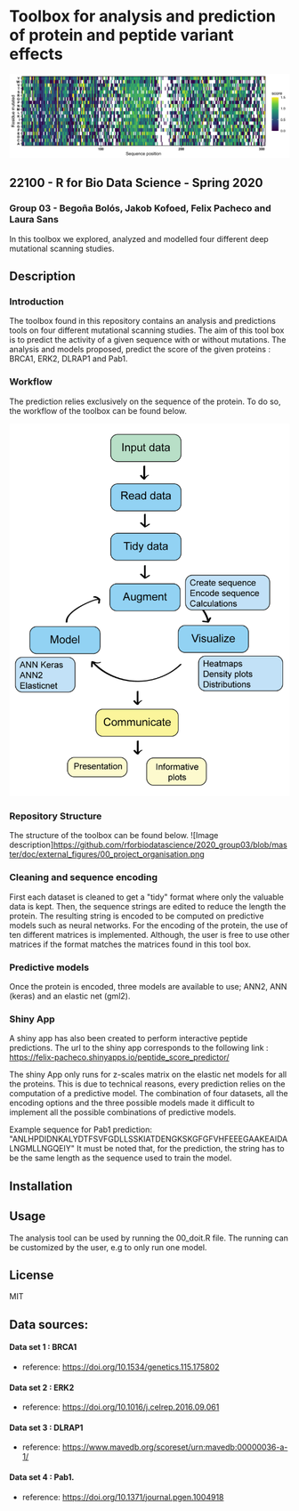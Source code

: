 # Toolbox for analysis and prediction of protein and peptide variant effects
![Image description](https://github.com/rforbiodatascience/2020_group03/blob/master//results/04_heatmaps/heatmap_data_set_score_1.png)
## 22100 - R for Bio Data Science - Spring 2020
### Group 03 - Begoña Bolós, Jakob Kofoed, Felix Pacheco and Laura Sans
In this toolbox we explored, analyzed and modelled four different deep mutational scanning studies.


## Description

### Introduction
The toolbox found in this repository contains an analysis and predictions tools on four different mutational scanning studies. The aim of this tool box is to predict the activity of a given sequence with or without mutations. The analysis and models proposed, predict the score of the given proteins : BRCA1, ERK2, DLRAP1 and Pab1.


### Workflow
The prediction relies exclusively on the sequence of the protein. To do so, the workflow of the toolbox can be found below.

![](https://github.com/rforbiodatascience/2020_group03/blob/master/doc/external_figures/flowchart.png)<!-- .element height="50%" width="50%" -->

### Repository Structure
The structure of the toolbox can be found below.
![Image description]https://github.com/rforbiodatascience/2020_group03/blob/master/doc/external_figures/00_project_organisation.png

### Cleaning and sequence encoding

First each dataset is cleaned to get a "tidy" format where only the valuable data is kept. Then, the sequence strings are edited to reduce the length the protein. The resulting string is encoded to be computed on predictive models such as neural networks. For the encoding of the protein, the use of ten different matrices is implemented. Although, the user is free to use other matrices if the format matches the matrices found in this tool box.


### Predictive models
Once the protein is encoded, three models are available to use; ANN2, ANN (keras) and an elastic net (gml2).

### Shiny App
A shiny app has also been created to perform interactive peptide predictions. The url to the shiny app corresponds to the following link : https://felix-pacheco.shinyapps.io/peptide_score_predictor/

The shiny App only runs for z-scales matrix on the elastic net models for all the proteins. This is due to technical reasons, every prediction relies on the computation of a predictive model. The combination of four datasets, all the encoding options and the three possible models made it difficult to implement all the possible combinations of predictive models.

Example sequence for Pab1 prediction: "ANLHPDIDNKALYDTFSVFGDLLSSKIATDENGKSKGFGFVHFEEEGAAKEAIDALNGMLLNGQEIY"
It must be noted that, for the prediction, the string has to be the same length as the sequence used to train the model.

## Installation



## Usage 

The analysis tool can be used by running the 00_doit.R file. The running can be customized by the user, e.g to only run one model.

## License

MIT





## Data sources:

#### Data set 1 : BRCA1
* reference: https://doi.org/10.1534/genetics.115.175802


#### Data set 2 : ERK2
* reference: https://doi.org/10.1016/j.celrep.2016.09.061


#### Data set 3 : DLRAP1
* reference: https://www.mavedb.org/scoreset/urn:mavedb:00000036-a-1/


#### Data set 4 : Pab1.
* reference: https://doi.org/10.1371/journal.pgen.1004918

